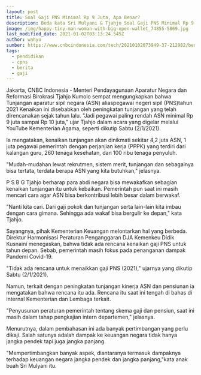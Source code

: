 ```yaml
---
layout: post
title: Soal Gaji PNS Minimal Rp 9 Juta, Apa Benar?
description: Beda kata Sri Mulyani & Tjahjo Soal Gaji PNS Minimal Rp 9 Juta
image: /img/happy-tiny-man-woman-with-big-open-wallet_74855-5869.jpg
last_modified_date: 2021-01-02T03:13:24.545Z
author: wahyu
sumber: https://www.cnbcindonesia.com/tech/20210102073949-37-212982/beda-sri-mulyani-tjahjo-soal-gaji-pns-minimal-rp-9-juta
tags:
  - pendidikan
  - cpns
  - berita
  - gaji
---
```

Jakarta, CNBC Indonesia - Menteri Pendayagunaan Aparatur Negara dan Reformasi Birokrasi Tjahjo Kumolo sempat mengungkapkan bahwa Tunjangan aparatur sipil negara (ASN) aliaspegawai negeri sipil (PNS)tahun 2021 
Kenaikan ini disebabkan oleh peningkatan tunjangan yang telah direncanakan sejak tahun lalu. "Jadi pegawai paling rendah ASN minimal Rp 9 juta sampai Rp 10 juta," ujar Tjahjo dalam acara yang digelar melalui YouTube Kementerian Agama, seperti dikutip Sabtu (2/1/2021).

Ia mengatakan, kenaikan tunjangan akan dinikmati sekitar 4,2 juta ASN, 1 juta pegawai pemerintah dengan perjanjian kerja (PPPK) yang terdiri dari kalangan guru, 260 tenaga kesehatan, dan 100 ribu tenaga penyuluh.



"Mudah-mudahan lewat rekrutmen, sistem merit, tunjangan dan sebagainya bisa tertata, terdata berapa ASN yang kita butuhkan," jelasnya.

P
S
B
G
Tjahjo berharap para abdi negara bisa mewakafkan sebagian kenaikan tunjangan itu untuk kebaikan. Pemerintah pun saat ini masih mencari cara agar ASN bisa berkontribusi lebih besar dalam berwakaf.

"Nanti kita cari. Dari gaji pokok dan tunjangan serta lain-lain kita imbau dengan cara gimana. Sehingga ada wakaf bisa bergulir ke depan," kata Tjahjo.

Sayangnya, pihak Kementerian Keuangan melontarkan hal yang berbeda. Direktur Harmonisasi Peraturan Penganggaran DJA Kemenkeu Didik Kusnaini menegaskan, bahwa tidak ada rencana kenaikan gaji PNS untuk tahun depan. Sebab, pemerintah masih fokus pada penanganan dampak Pandemi Covid-19.

"Tidak ada rencana untuk menaikkan gaji PNS (2021)," ujarnya yang dikutip Sabtu (2/1/2021).

Namun, terkait dengan peningkatan tunjangan kinerja ASN dan pensiunan ia mengatakan bahwa rencana itu ada. Rencana itu saat ini tengah di bahas di internal Kementerian dan Lembaga terkait.

"Penyusunan peraturan pemerintah tentang skema gaji dan pensiun, saat ini masih dalam tahap pengkajian intern departemen," jelasnya.

Menurutnya, dalam pembahasan ini ada banyak pertimbangan yang perlu dikaji. Salah satunya adalah dampak ke keuangan negara tidak hanya jangka pendek tapi juga jangka panjang.

"Mempertimbangkan banyak aspek, diantaranya termasuk dampaknya terhadap keuangan negara jangka pendek dan jangka panjang,"kata anak buah Sri Mulyani itu.